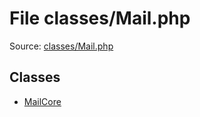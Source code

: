 File classes/Mail.php
=========

Source: [classes/Mail.php](https://github.com/PrestaShop/PrestaShop/blob/1.5.2.0/classes/Mail.php)


Classes
-------

* [MailCore](class.MailCore.md)

